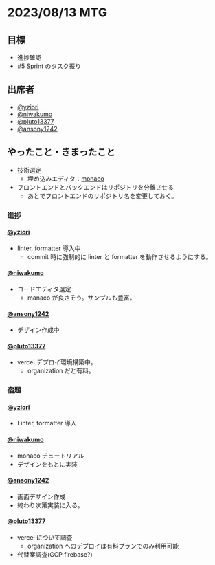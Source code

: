 # 2023/08/13 MTG

## 目標

- 進捗確認
- #5 Sprint のタスク振り

## 出席者

- [@yziori](https://github.com/yziori)
- [@niwakumo](https://github.com/niwakumo)
- [@pluto13377](https://github.com/pluto13377)
- [@ansony1242](https://github.com/ansony1242)

## やったこと・きまったこと

- 技術選定
  - 埋め込みエディタ：[monaco](https://microsoft.github.io/monaco-editor/)
- フロントエンドとバックエンドはリポジトリを分離させる
  - あとでフロントエンドのリポジトリ名を変更しておく。

### 進捗

#### [@yziori](https://github.com/yziori)

- linter, formatter 導入中
  - commit 時に強制的に linter と formatter を動作させるようにする。

#### [@niwakumo](https://github.com/niwakumo)

- コードエディタ選定
  - manaco が良さそう。サンプルも豊富。

#### [@ansony1242](https://github.com/ansony1242)

- デザイン作成中

#### [@pluto13377](https://github.com/pluto13377)

- vercel デプロイ環境構築中。
  - organization だと有料。

### 宿題

#### [@yziori](https://github.com/yziori)

- Linter, formatter 導入

#### [@niwakumo](https://github.com/niwakumo)

- monaco チュートリアル
- デザインをもとに実装

#### [@ansony1242](https://github.com/ansony1242)

- 画面デザイン作成
- 終わり次第実装に入る。

#### [@pluto13377](https://github.com/pluto13377)

- ~~vercel について調査~~
  - organization へのデプロイは有料プランでのみ利用可能
- 代替案調査(GCP firebase?)
